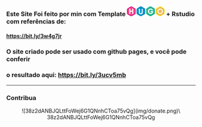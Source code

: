 
### Este Site Foi feito por min com Template <img src="https://raw.githubusercontent.com/gohugoio/gohugoioTheme/master/static/images/hugo-logo-wide.svg?sanitize=true" alt="Hugo" width="100">  + Rstudio com referências de:
#### https://bit.ly/3w4g7jr

###  O site criado pode ser usado com github pages, e você pode conferir
### o resultado aqui: https://bit.ly/3ucv5mb

---
### Contribua

<div align="center">
![38z2dANBJQLttFoWej6G1QNnhCToa75vQg](img/donate.png)\
38z2dANBJQLttFoWej6G1QNnhCToa75vQg

</div>